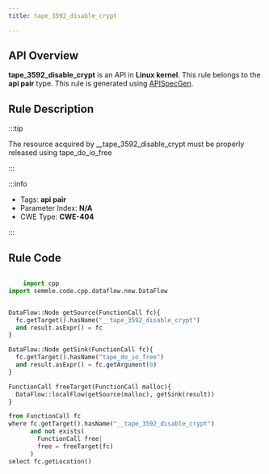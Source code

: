 ```yaml
---
title: tape_3592_disable_crypt

---
```



## API Overview
**tape_3592_disable_crypt** is an API in **Linux kernel**. This rule belongs to the **api pair** type. This rule is generated using [APISpecGen](../../tools/APISpecGen).
## Rule Description

:::tip

The resource acquired by __tape_3592_disable_crypt must be properly released using tape_do_io_free

:::

:::info

- Tags: **api pair**
- Parameter Index: **N/A**
- CWE Type: **CWE-404**

:::

## Rule Code
```python

    import cpp
import semmle.code.cpp.dataflow.new.DataFlow


DataFlow::Node getSource(FunctionCall fc){
  fc.getTarget().hasName("__tape_3592_disable_crypt")
  and result.asExpr() = fc
}

DataFlow::Node getSink(FunctionCall fc){
  fc.getTarget().hasName("tape_do_io_free")
  and result.asExpr() = fc.getArgument(0)
}

FunctionCall freeTarget(FunctionCall malloc){
  DataFlow::localFlow(getSource(malloc), getSink(result))
}

from FunctionCall fc
where fc.getTarget().hasName("__tape_3592_disable_crypt")
      and not exists(
        FunctionCall free| 
        free = freeTarget(fc)
      )
select fc.getLocation()

    
```
